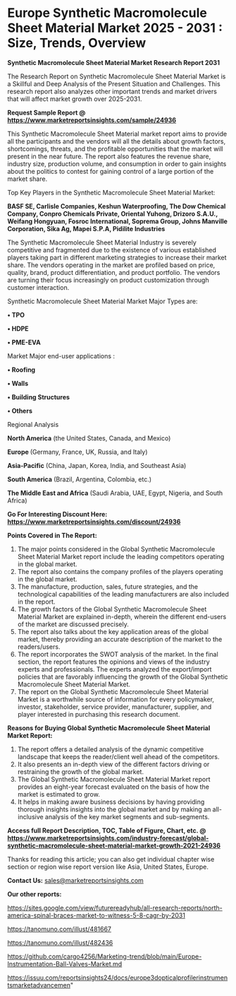 # Europe Synthetic Macromolecule Sheet Material Market 2025 - 2031 : Size, Trends, Overview

<strong>Synthetic Macromolecule Sheet Material Market Research Report 2031</strong>

The Research Report on Synthetic Macromolecule Sheet Material Market is a Skillful and Deep Analysis of the Present Situation and Challenges. This research report also analyzes other important trends and market drivers that will affect market growth over 2025-2031.

<strong>Request Sample Report @ <a href=https://www.marketreportsinsights.com/sample/24936>https://www.marketreportsinsights.com/sample/24936</a></strong>

This Synthetic Macromolecule Sheet Material market report aims to provide all the participants and the vendors will all the details about growth factors, shortcomings, threats, and the profitable opportunities that the market will present in the near future. The report also features the revenue share, industry size, production volume, and consumption in order to gain insights about the politics to contest for gaining control of a large portion of the market share.

Top Key Players in the Synthetic Macromolecule Sheet Material Market:

<strong>BASF SE, Carlisle Companies, Keshun Waterproofing, The Dow Chemical Company, Conpro Chemicals Private, Oriental Yuhong, Drizoro S.A.U., Weifang Hongyuan, Fosroc International, Soprema Group, Johns Manville Corporation, Sika Ag, Mapei S.P.A, Pidilite Industries</strong>

The Synthetic Macromolecule Sheet Material Industry is severely competitive and fragmented due to the existence of various established players taking part in different marketing strategies to increase their market share. The vendors operating in the market are profiled based on price, quality, brand, product differentiation, and product portfolio. The vendors are turning their focus increasingly on product customization through customer interaction.

Synthetic Macromolecule Sheet Material Market Major Types are:

<strong>• TPO

• HDPE

• PME-EVA</strong>

Market Major end-user applications :

<strong>• Roofing

• Walls

• Building Structures

• Others</strong>

Regional Analysis

</u><strong><b>North America</b></strong> (the United States, Canada, and Mexico)

<strong><b>Europe </b></strong>(Germany, France, UK, Russia, and Italy)

<strong><b>Asia-Pacific</b></strong> (China, Japan, Korea, India, and Southeast Asia)

<strong><b>South America</b></strong> (Brazil, Argentina, Colombia, etc.)

<strong><b>The Middle East and Africa</b></strong> (Saudi Arabia, UAE, Egypt, Nigeria, and South Africa)

<strong>Go For Interesting Discount Here: <a href=https://www.marketreportsinsights.com/discount/24936>https://www.marketreportsinsights.com/discount/24936</a></strong>

<strong>Points Covered in The Report:</strong>
<ol>
  <li>The major points considered in the Global Synthetic Macromolecule Sheet Material Market report include the leading competitors operating in the global market.</li>
  <li>The report also contains the company profiles of the players operating in the global market.</li>
  <li>The manufacture, production, sales, future strategies, and the technological capabilities of the leading manufacturers are also included in the report.</li>
  <li>The growth factors of the Global Synthetic Macromolecule Sheet Material Market are explained in-depth, wherein the different end-users of the market are discussed precisely.</li>
  <li>The report also talks about the key application areas of the global market, thereby providing an accurate description of the market to the readers/users.</li>
  <li>The report incorporates the SWOT analysis of the market. In the final section, the report features the opinions and views of the industry experts and professionals. The experts analyzed the export/import policies that are favorably influencing the growth of the Global Synthetic Macromolecule Sheet Material Market.</li>
  <li>The report on the Global Synthetic Macromolecule Sheet Material Market is a worthwhile source of information for every policymaker, investor, stakeholder, service provider, manufacturer, supplier, and player interested in purchasing this research document.</li>
</ol>
<strong>Reasons for Buying Global Synthetic Macromolecule Sheet Material Market Report:</strong>

<ol>
  <li>The report offers a detailed analysis of the dynamic competitive landscape that keeps the reader/client well ahead of the competitors.</li>
  <li>It also presents an in-depth view of the different factors driving or restraining the growth of the global market.</li>
  <li>The Global Synthetic Macromolecule Sheet Material Market report provides an eight-year forecast evaluated on the basis of how the market is estimated to grow.</li>
  <li>It helps in making aware business decisions by having providing thorough insights insights into the global market and by making an all-inclusive analysis of the key market segments and sub-segments.</li>
</ol>
<strong>Access full Report Description, TOC, Table of Figure, Chart, etc. @ <a href=https://www.marketreportsinsights.com/industry-forecast/global-synthetic-macromolecule-sheet-material-market-growth-2021-24936>https://www.marketreportsinsights.com/industry-forecast/global-synthetic-macromolecule-sheet-material-market-growth-2021-24936</a></strong>


Thanks for reading this article; you can also get individual chapter wise section or region wise report version like Asia, United States, Europe.

<strong>Contact Us:</strong>
sales@marketreportsinsights.com

<strong>Our other reports:</strong>

<a href=https://sites.google.com/view/futurereadyhub/all-research-reports/north-america-spinal-braces-market-to-witness-5-8-cagr-by-2031>https://sites.google.com/view/futurereadyhub/all-research-reports/north-america-spinal-braces-market-to-witness-5-8-cagr-by-2031</a>

<a href=https://tanomuno.com/illust/481667>https://tanomuno.com/illust/481667</a>

<a href=https://tanomuno.com/illust/482436>https://tanomuno.com/illust/482436</a>

<a href=https://github.com/cargo4256/Marketing-trend/blob/main/Europe-Instrumentation-Ball-Valves-Market.md>https://github.com/cargo4256/Marketing-trend/blob/main/Europe-Instrumentation-Ball-Valves-Market.md</a>

<a href=https://issuu.com/reportsinsights24/docs/europe3dopticalprofilerinstrumentsmarketadvancemen>https://issuu.com/reportsinsights24/docs/europe3dopticalprofilerinstrumentsmarketadvancemen</a>"
